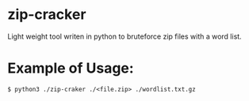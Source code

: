 # zip-cracker
Light weight tool writen in python to bruteforce zip files with a word list.

# Example of Usage:

```shell-session
$ python3 ./zip-craker ./<file.zip> ./wordlist.txt.gz
```

